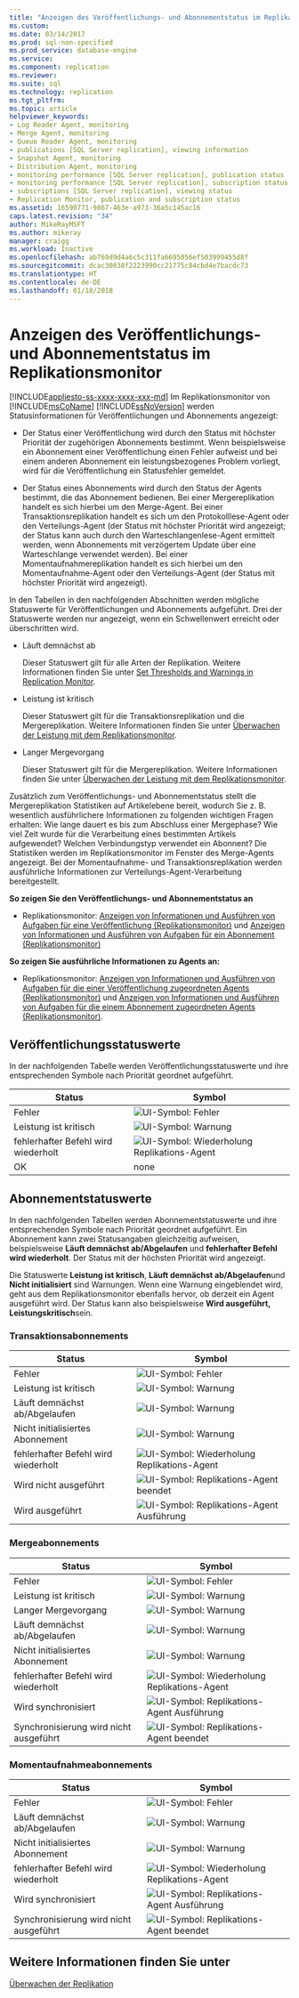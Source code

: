 ```yaml
---
title: "Anzeigen des Veröffentlichungs- und Abonnementstatus im Replikationsmonitor | Microsoft-Dokumentation"
ms.custom: 
ms.date: 03/14/2017
ms.prod: sql-non-specified
ms.prod_service: database-engine
ms.service: 
ms.component: replication
ms.reviewer: 
ms.suite: sql
ms.technology: replication
ms.tgt_pltfrm: 
ms.topic: article
helpviewer_keywords:
- Log Reader Agent, monitoring
- Merge Agent, monitoring
- Queue Reader Agent, monitoring
- publications [SQL Server replication], viewing information
- Snapshot Agent, monitoring
- Distribution Agent, monitoring
- monitoring performance [SQL Server replication], publication status
- monitoring performance [SQL Server replication], subscription status
- subscriptions [SQL Server replication], viewing status
- Replication Monitor, publication and subscription status
ms.assetid: 16590771-9867-463e-a973-36a5c145ac16
caps.latest.revision: "34"
author: MikeRayMSFT
ms.author: mikeray
manager: craigg
ms.workload: Inactive
ms.openlocfilehash: ab769d9d4a6c5c311fa6695056ef503999455d8f
ms.sourcegitcommit: dcac30038f2223990cc21775c84cbd4e7bacdc73
ms.translationtype: HT
ms.contentlocale: de-DE
ms.lasthandoff: 01/18/2018
---
```

# <a name="view-publication-and-subscription-status-in-replication-monitor"></a>Anzeigen des Veröffentlichungs- und Abonnementstatus im Replikationsmonitor
[!INCLUDE[appliesto-ss-xxxx-xxxx-xxx-md](../../../includes/appliesto-ss-xxxx-xxxx-xxx-md.md)] Im Replikationsmonitor von [!INCLUDE[msCoName](../../../includes/msconame-md.md)] [!INCLUDE[ssNoVersion](../../../includes/ssnoversion-md.md)] werden Statusinformationen für Veröffentlichungen und Abonnements angezeigt:  
  
-   Der Status einer Veröffentlichung wird durch den Status mit höchster Priorität der zugehörigen Abonnements bestimmt. Wenn beispielsweise ein Abonnement einer Veröffentlichung einen Fehler aufweist und bei einem anderen Abonnement ein leistungsbezogenes Problem vorliegt, wird für die Veröffentlichung ein Statusfehler gemeldet.  
  
-   Der Status eines Abonnements wird durch den Status der Agents bestimmt, die das Abonnement bedienen. Bei einer Mergereplikation handelt es sich hierbei um den Merge-Agent. Bei einer Transaktionsreplikation handelt es sich um den Protokolllese-Agent oder den Verteilungs-Agent (der Status mit höchster Priorität wird angezeigt; der Status kann auch durch den Warteschlangenlese-Agent ermittelt werden, wenn Abonnements mit verzögertem Update über eine Warteschlange verwendet werden). Bei einer Momentaufnahmereplikation handelt es sich hierbei um den Momentaufnahme-Agent oder den Verteilungs-Agent (der Status mit höchster Priorität wird angezeigt).  
  
 In den Tabellen in den nachfolgenden Abschnitten werden mögliche Statuswerte für Veröffentlichungen und Abonnements aufgeführt. Drei der Statuswerte werden nur angezeigt, wenn ein Schwellenwert erreicht oder überschritten wird.  
  
-   Läuft demnächst ab  
  
     Dieser Statuswert gilt für alle Arten der Replikation. Weitere Informationen finden Sie unter [Set Thresholds and Warnings in Replication Monitor](../../../relational-databases/replication/monitor/set-thresholds-and-warnings-in-replication-monitor.md).  
  
-   Leistung ist kritisch  
  
     Dieser Statuswert gilt für die Transaktionsreplikation und die Mergereplikation. Weitere Informationen finden Sie unter [Überwachen der Leistung mit dem Replikationsmonitor](../../../relational-databases/replication/monitor/monitor-performance-with-replication-monitor.md).  
  
-   Langer Mergevorgang  
  
     Dieser Statuswert gilt für die Mergereplikation. Weitere Informationen finden Sie unter [Überwachen der Leistung mit dem Replikationsmonitor](../../../relational-databases/replication/monitor/monitor-performance-with-replication-monitor.md).  
  
 Zusätzlich zum Veröffentlichungs- und Abonnementstatus stellt die Mergereplikation Statistiken auf Artikelebene bereit, wodurch Sie z. B. wesentlich ausführlichere Informationen zu folgenden wichtigen Fragen erhalten: Wie lange dauert es bis zum Abschluss einer Mergephase? Wie viel Zeit wurde für die Verarbeitung eines bestimmten Artikels aufgewendet? Welchen Verbindungstyp verwendet ein Abonnent? Die Statistiken werden im Replikationsmonitor im Fenster des Merge-Agents angezeigt. Bei der Momentaufnahme- und Transaktionsreplikation werden ausführliche Informationen zur Verteilungs-Agent-Verarbeitung bereitgestellt.  
  
 **So zeigen Sie den Veröffentlichungs- und Abonnementstatus an**  
  
-   Replikationsmonitor: [Anzeigen von Informationen und Ausführen von Aufgaben für eine Veröffentlichung &#40;Replikationsmonitor&#41;](../../../relational-databases/replication/monitor/view-information-and-perform-tasks-for-a-publication-replication-monitor.md) und [Anzeigen von Informationen und Ausführen von Aufgaben für ein Abonnement &#40;Replikationsmonitor&#41;](../../../relational-databases/replication/monitor/view-information-and-perform-tasks-for-a-subscription-replication-monitor.md)  
  
 **So zeigen Sie ausführliche Informationen zu Agents an:**  
  
-   Replikationsmonitor: [Anzeigen von Informationen und Ausführen von Aufgaben für die einer Veröffentlichung zugeordneten Agents &#40;Replikationsmonitor&#41;](../../../relational-databases/replication/monitor/view-information-and-perform-tasks-for-publication-agents.md) und [Anzeigen von Informationen und Ausführen von Aufgaben für die einem Abonnement zugeordneten Agents &#40;Replikationsmonitor&#41;](../../../relational-databases/replication/monitor/view-information-and-perform-tasks-for-subscription-agents.md).  
  
## <a name="publication-status-values"></a>Veröffentlichungsstatuswerte  
 In der nachfolgenden Tabelle werden Veröffentlichungsstatuswerte und ihre entsprechenden Symbole nach Priorität geordnet aufgeführt.  
  
|Status|Symbol|  
|------------|----------|  
|Fehler|![UI-Symbol: Fehler](../../../database-engine/availability-groups/windows/media/repl-icon-error.gif "UI icon: error")|  
|Leistung ist kritisch|![UI-Symbol: Warnung](../../../database-engine/availability-groups/windows/media/repl-icon-warn.gif "UI icon: warning")|  
|fehlerhafter Befehl wird wiederholt|![UI-Symbol: Wiederholung Replikations-Agent](../../../relational-databases/replication/monitor/media/repl-icon-retry.gif "UI icon: replication agent retry")|  
|OK|none|  
  
## <a name="subscription-status-values"></a>Abonnementstatuswerte  
 In den nachfolgenden Tabellen werden Abonnementstatuswerte und ihre entsprechenden Symbole nach Priorität geordnet aufgeführt. Ein Abonnement kann zwei Statusangaben gleichzeitig aufweisen, beispielsweise **Läuft demnächst ab/Abgelaufen** und **fehlerhafter Befehl wird wiederholt**. Der Status mit der höchsten Priorität wird angezeigt.  
  
 Die Statuswerte **Leistung ist kritisch**, **Läuft demnächst ab/Abgelaufen**und **Nicht initialisiert** sind Warnungen. Wenn eine Warnung eingeblendet wird, geht aus dem Replikationsmonitor ebenfalls hervor, ob derzeit ein Agent ausgeführt wird. Der Status kann also beispielsweise **Wird ausgeführt, Leistungskritisch**sein.  
  
### <a name="transactional-subscriptions"></a>Transaktionsabonnements  
  
|Status|Symbol|  
|------------|----------|  
|Fehler|![UI-Symbol: Fehler](../../../database-engine/availability-groups/windows/media/repl-icon-error.gif "UI icon: error")|  
|Leistung ist kritisch|![UI-Symbol: Warnung](../../../database-engine/availability-groups/windows/media/repl-icon-warn.gif "UI icon: warning")|  
|Läuft demnächst ab/Abgelaufen|![UI-Symbol: Warnung](../../../database-engine/availability-groups/windows/media/repl-icon-warn.gif "UI icon: warning")|  
|Nicht initialisiertes Abonnement|![UI-Symbol: Warnung](../../../database-engine/availability-groups/windows/media/repl-icon-warn.gif "UI icon: warning")|  
|fehlerhafter Befehl wird wiederholt|![UI-Symbol: Wiederholung Replikations-Agent](../../../relational-databases/replication/monitor/media/repl-icon-retry.gif "UI icon: replication agent retry")|  
|Wird nicht ausgeführt|![UI-Symbol: Replikations-Agent beendet](../../../relational-databases/replication/monitor/media/repl-icon-stopped.gif "UI icon: replication agent stopped")|  
|Wird ausgeführt|![UI-Symbol: Replikations-Agent Ausführung](../../../relational-databases/replication/monitor/media/repl-icon-running.gif "UI icon: replication agent running")|  
  
### <a name="merge-subscriptions"></a>Mergeabonnements  
  
|Status|Symbol|  
|------------|----------|  
|Fehler|![UI-Symbol: Fehler](../../../database-engine/availability-groups/windows/media/repl-icon-error.gif "UI icon: error")|  
|Leistung ist kritisch|![UI-Symbol: Warnung](../../../database-engine/availability-groups/windows/media/repl-icon-warn.gif "UI icon: warning")|  
|Langer Mergevorgang|![UI-Symbol: Warnung](../../../database-engine/availability-groups/windows/media/repl-icon-warn.gif "UI icon: warning")|  
|Läuft demnächst ab/Abgelaufen|![UI-Symbol: Warnung](../../../database-engine/availability-groups/windows/media/repl-icon-warn.gif "UI icon: warning")|  
|Nicht initialisiertes Abonnement|![UI-Symbol: Warnung](../../../database-engine/availability-groups/windows/media/repl-icon-warn.gif "UI icon: warning")|  
|fehlerhafter Befehl wird wiederholt|![UI-Symbol: Wiederholung Replikations-Agent](../../../relational-databases/replication/monitor/media/repl-icon-retry.gif "UI icon: replication agent retry")|  
|Wird synchronisiert|![UI-Symbol: Replikations-Agent Ausführung](../../../relational-databases/replication/monitor/media/repl-icon-running.gif "UI icon: replication agent running")|  
|Synchronisierung wird nicht ausgeführt|![UI-Symbol: Replikations-Agent beendet](../../../relational-databases/replication/monitor/media/repl-icon-stopped.gif "UI icon: replication agent stopped")|  
  
### <a name="snapshot-subscriptions"></a>Momentaufnahmeabonnements  
  
|Status|Symbol|  
|------------|----------|  
|Fehler|![UI-Symbol: Fehler](../../../database-engine/availability-groups/windows/media/repl-icon-error.gif "UI icon: error")|  
|Läuft demnächst ab/Abgelaufen|![UI-Symbol: Warnung](../../../database-engine/availability-groups/windows/media/repl-icon-warn.gif "UI icon: warning")|  
|Nicht initialisiertes Abonnement|![UI-Symbol: Warnung](../../../database-engine/availability-groups/windows/media/repl-icon-warn.gif "UI icon: warning")|  
|fehlerhafter Befehl wird wiederholt|![UI-Symbol: Wiederholung Replikations-Agent](../../../relational-databases/replication/monitor/media/repl-icon-retry.gif "UI icon: replication agent retry")|  
|Wird synchronisiert|![UI-Symbol: Replikations-Agent Ausführung](../../../relational-databases/replication/monitor/media/repl-icon-running.gif "UI icon: replication agent running")|  
|Synchronisierung wird nicht ausgeführt|![UI-Symbol: Replikations-Agent beendet](../../../relational-databases/replication/monitor/media/repl-icon-stopped.gif "UI icon: replication agent stopped")|  
  
## <a name="see-also"></a>Weitere Informationen finden Sie unter  
 [Überwachen der Replikation](../../../relational-databases/replication/monitor/monitoring-replication-overview.md)  
  
  
